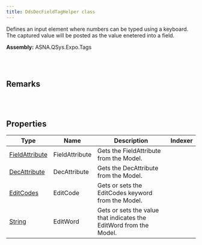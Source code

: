 ```yaml
---
title: DdsDecFieldTagHelper class
---
```


Defines an input element where numbers can be typed using a keyboard. The captured value will be posted as the value enetered into a field.

**Assembly:** ASNA.QSys.Expo.Tags

<br>
<br>

## Remarks

<br>
<br>

## Properties

| Type | Name | Description | Indexer
| --- | --- | --- | --- 
| [FieldAttribute](/reference/asna-qsys-expo/expo-model/field-attribute.html) | FieldAttribute | Gets the FieldAttribute from the Model. | 
| [DecAttribute](/reference/asna-qsys-expo/expo-model/dec-attribute.html) | DecAttribute | Gets the DecAttribute from the Model. | 
| [EditCodes](/reference/asna-qsys-expo/expo-model/edit-codes.html) | EditCode | Gets or sets the EditCodes keyword from the Model. | 
| [String](https://docs.microsoft.com/en-us/dotnet/api/system.string?view=net-5.0) | EditWord | Gets or sets the value that indicates the EditWord from the Model. | 

<br>
<br>

